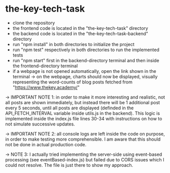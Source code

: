 # the-key-tech-task

- clone the repository
- the frontend code is located in the "the-key-tech-task" directory
- the backend code is located in the "the-key-tech-task-backend" directory
- run "npm install" in both directories to initialize the project
- run "npm test" respectively in both directories to run the implemented tests
- run "npm start" first in the backend-directory terminal and then inside the frontend-directory terminal
- if a webpage is not opened automatically, open the link shown in the terminal
  -> on the webpage, charts should now be displayed, visually representing the word-counts of blog posts fetched from "https://www.thekey.academy/"

-> IMPORTANT NOTE 1: in order to make it more interesting and realistic, not all posts are shown immediately, but instead there will be 1 additional post every 5 seconds, until all posts are displayed (definded in the API_FETCH_INTERVAL variable inside utils.js in the backend).
This logic is implemented inside the index.js file lines 30-34 with instructions on how to not simulate successive updates.

-> IMPORTANT NOTE 2: all console logs are left inside the code on purpose, in order to make testing more comprehensible. I am aware that this should not be done in actual production code.

-> NOTE 3: I actually tried implementing the server-side using event-based processing (see eventBased-index.js) but failed due to CORS issues which I could not resolve. The file is just there to show my approach.
